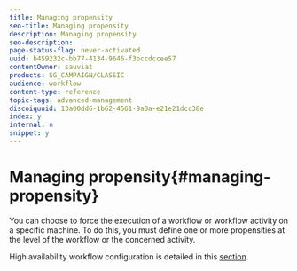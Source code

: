 ```yaml
---
title: Managing propensity
seo-title: Managing propensity
description: Managing propensity
seo-description: 
page-status-flag: never-activated
uuid: b459232c-bb77-4134-9646-f3bccdccee57
contentOwner: sauviat
products: SG_CAMPAIGN/CLASSIC
audience: workflow
content-type: reference
topic-tags: advanced-management
discoiquuid: 13a00dd6-1b62-4561-9a0a-e21e21dcc38e
index: y
internal: n
snippet: y
---
```


# Managing propensity{#managing-propensity}

You can choose to force the execution of a workflow or workflow activity on a specific machine. To do this, you must define one or more propensities at the level of the workflow or the concerned activity.

High availability workflow configuration is detailed in this [section](https://helpx.adobe.com/campaign/classic/installation/using/configuring-campaign-server.html#high-availability-workflows-and-affinities).

